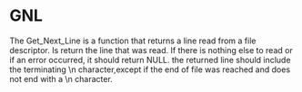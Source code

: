 # GNL
The Get_Next_Line is a function that returns a line read from a file descriptor.
Is return the line that was read. If there is nothing else to read or if an error occurred, it should return NULL.
the returned line should include the terminating \n character,except if the end of file was reached and does not end with a \n character.
